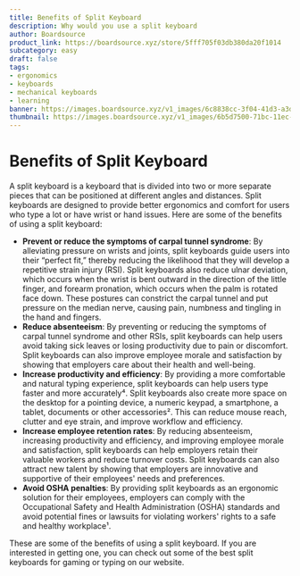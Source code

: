```yaml
---
title: Benefits of Split Keyboard
description: Why would you use a split keyboard
author: Boardsource
product_link: https://boardsource.xyz/store/5fff705f03db380da20f1014
subcategory: easy
draft: false
tags: 
- ergonomics
- keyboards
- mechanical keyboards
- learning
banner: https://images.boardsource.xyz/v1_images/6c8838cc-3f04-41d3-a3d3-11cf59ed8072.jpg
thumbnail: https://images.boardsource.xyz/v1_images/6b5d7500-71bc-11ec-93be-13713e66ad59.jpg
---
```

# Benefits of Split Keyboard

A split keyboard is a keyboard that is divided into two or more separate pieces that can be positioned at different angles and distances. Split keyboards are designed to provide better ergonomics and comfort for users who type a lot or have wrist or hand issues. Here are some of the benefits of using a split keyboard:

- **Prevent or reduce the symptoms of carpal tunnel syndrome**: By alleviating pressure on wrists and joints, split keyboards guide users into their “perfect fit,” thereby reducing the likelihood that they will develop a repetitive strain injury (RSI). Split keyboards also reduce ulnar deviation, which occurs when the wrist is bent outward in the direction of the little finger, and forearm pronation, which occurs when the palm is rotated face down. These postures can constrict the carpal tunnel and put pressure on the median nerve, causing pain, numbness and tingling in the hand and fingers.
- **Reduce absenteeism**: By preventing or reducing the symptoms of carpal tunnel syndrome and other RSIs, split keyboards can help users avoid taking sick leaves or losing productivity due to pain or discomfort. Split keyboards can also improve employee morale and satisfaction by showing that employers care about their health and well-being.
- **Increase productivity and efficiency**: By providing a more comfortable and natural typing experience, split keyboards can help users type faster and more accurately⁴. Split keyboards also create more space on the desktop for a pointing device, a numeric keypad, a smartphone, a tablet, documents or other accessories². This can reduce mouse reach, clutter and eye strain, and improve workflow and efficiency.
- **Increase employee retention rates**: By reducing absenteeism, increasing productivity and efficiency, and improving employee morale and satisfaction, split keyboards can help employers retain their valuable workers and reduce turnover costs. Split keyboards can also attract new talent by showing that employers are innovative and supportive of their employees' needs and preferences.
- **Avoid OSHA penalties**: By providing split keyboards as an ergonomic solution for their employees, employers can comply with the Occupational Safety and Health Administration (OSHA) standards and avoid potential fines or lawsuits for violating workers' rights to a safe and healthy workplace¹.

These are some of the benefits of using a split keyboard. If you are interested in getting one, you can check out some of the best split keyboards for gaming or typing on our website.

